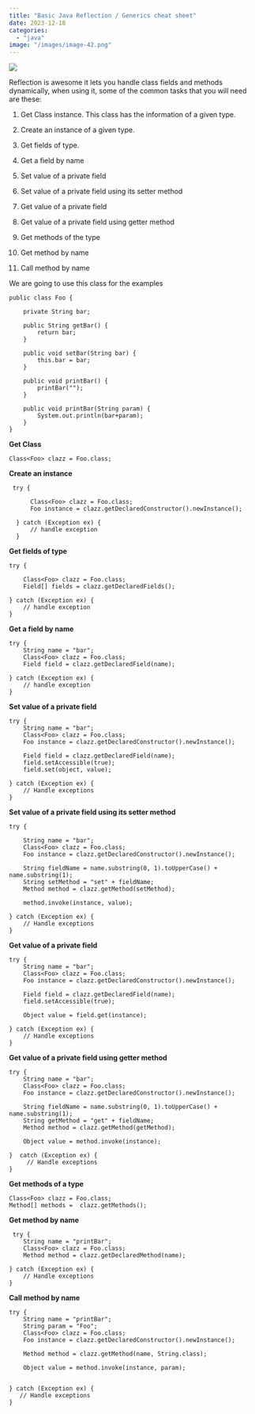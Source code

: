 ```yaml
---
title: "Basic Java Reflection / Generics cheat sheet"
date: 2023-12-18
categories: 
  - "java"
image: "/images/image-42.png"
---
```


![](/images/image-42.png)

Reflection is awesome it lets you handle class fields and methods dynamically, when using it, some of the common tasks that you will need are these:

1. Get Class<T> instance. This class has the information of a given type.

3. Create an instance of a given type.

5. Get fields of type.

7. Get a field by name

9. Set value of a private field

11. Set value of a private field using its setter method

13. Get value of a private field

15. Get value of a private field using getter method

17. Get methods of the type

19. Get method by name

21. Call method by name

We are going to use this class for the examples

```
public class Foo {

    private String bar;

    public String getBar() {
        return bar;
    }

    public void setBar(String bar) {
        this.bar = bar;
    }

    public void printBar() { 
        printBar("");
    }

    public void printBar(String param) {
        System.out.println(bar+param);
    }
}
```

**Get Class<T>**

```
Class<Foo> clazz = Foo.class;
```

**Create an instance**

```
 try {
 
      Class<Foo> clazz = Foo.class;
      Foo instance = clazz.getDeclaredConstructor().newInstance();
     
  } catch (Exception ex) {
      // handle exception
  }
```

**Get fields of type**

```
try {

    Class<Foo> clazz = Foo.class;
    Field[] fields = clazz.getDeclaredFields();

} catch (Exception ex) {
    // handle exception
}
```

**Get a field by name**

```
try {
    String name = "bar";
    Class<Foo> clazz = Foo.class;
    Field field = clazz.getDeclaredField(name);

} catch (Exception ex) {
    // handle exception
}
```

**Set value of a private field**

```
try {
    String name = "bar";
    Class<Foo> clazz = Foo.class;
    Foo instance = clazz.getDeclaredConstructor().newInstance();
    
    Field field = clazz.getDeclaredField(name);
    field.setAccessible(true);
    field.set(object, value);

} catch (Exception ex) {
    // Handle exceptions
}
```

**Set value of a private field using its setter method**

```
try {

    String name = "bar";
    Class<Foo> clazz = Foo.class;
    Foo instance = clazz.getDeclaredConstructor().newInstance();
    
    String fieldName = name.substring(0, 1).toUpperCase() + name.substring(1);
    String setMethod = "set" + fieldName;
    Method method = clazz.getMethod(setMethod);

    method.invoke(instance, value);

} catch (Exception ex) {
    // Handle exceptions
}
```

**Get value of a private field**

```
try {
    String name = "bar";
    Class<Foo> clazz = Foo.class;
    Foo instance = clazz.getDeclaredConstructor().newInstance();

    Field field = clazz.getDeclaredField(name);
    field.setAccessible(true);

    Object value = field.get(instance);
    
} catch (Exception ex) {
    // Handle exceptions
}
```

**Get value of a private field using getter method**

```
try {
    String name = "bar";
    Class<Foo> clazz = Foo.class;
    Foo instance = clazz.getDeclaredConstructor().newInstance();

    String fieldName = name.substring(0, 1).toUpperCase() + name.substring(1);
    String getMethod = "get" + fieldName;
    Method method = clazz.getMethod(getMethod);

    Object value = method.invoke(instance);

}  catch (Exception ex) {
     // Handle exceptions
}
```

**Get methods of a type**

```
Class<Foo> clazz = Foo.class;
Method[] methods =  clazz.getMethods();
```

**Get method by name**

```
 try {
    String name = "printBar";
    Class<Foo> clazz = Foo.class;
    Method method = clazz.getDeclaredMethod(name);

} catch (Exception ex) {
    // Handle exceptions
}
```

**Call method by name**

```
try {
    String name = "printBar";
    String param = "Foo";
    Class<Foo> clazz = Foo.class;
    Foo instance = clazz.getDeclaredConstructor().newInstance();
    
    Method method = clazz.getMethod(name, String.class);

    Object value = method.invoke(instance, param);

  
} catch (Exception ex) {
   // Handle exceptions
}
```
